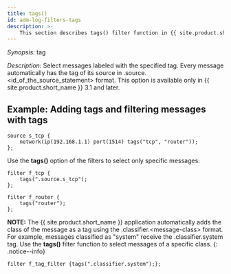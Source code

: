 ```yaml
---
title: tags()
id: adm-log-filters-tags
description: >-
	This section describes tags() filter function in {{ site.product.short_name }}.
---
```


*Synopsis:* tag

*Description:* Select messages labeled with the specified tag. Every
message automatically has the tag of its source in
.source.\<id\_of\_the\_source\_statement\> format. This option is
available only in {{ site.product.short_name }} 3.1 and later.

## Example: Adding tags and filtering messages with tags

```config
source s_tcp {
    network(ip(192.168.1.1) port(1514) tags("tcp", "router"));
};
```

Use the **tags()** option of the filters to select only specific
messages:

```config
filter f_tcp {
    tags(".source.s_tcp");
};

filter f_router {
    tags("router");
};
```

**NOTE:** The {{ site.product.short_name }} application automatically adds the class of the
message as a tag using the .classifier.\<message-class\> format. For
example, messages classified as \"system\" receive the
.classifier.system tag. Use the **tags()** filter function to select
messages of a specific class.
{: .notice--info}

```config
filter f_tag_filter {tags(".classifier.system");};
```
